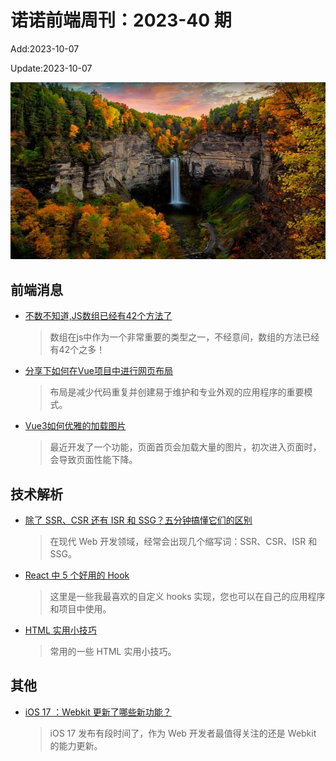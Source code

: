 <!--
 * @Description: weekly-40
 * @Author: zoeblow
 * @Email: zoeblow@gmail.com
 * @Date: 2023-01-01 20:20:40
 * @LastEditors: wangfuyuan
 * @LastEditTime: 2023-10-07 11:06:08
 * @FilePath: \nuofe-weekly1\2023\weekly-40.md
 -->

# 诺诺前端周刊：2023-40 期

Add:2023-10-07

Update:2023-10-07

![202340](../images/2023/202340.jpg)

## 前端消息

- [不数不知道,JS数组已经有42个方法了](https://juejin.cn/post/7283377140199915583)

  > 数组在js中作为一个非常重要的类型之一，不经意间，数组的方法已经有42个之多！

- [分享下如何在Vue项目中进行网页布局](https://mp.weixin.qq.com/s/EvQ6MW4tSrBd-FkD3uU2CA)

  > 布局是减少代码重复并创建易于维护和专业外观的应用程序的重要模式。

- [Vue3如何优雅的加载图片](https://mp.weixin.qq.com/s/gMAv4i9DXou517e1-BMXGA)

  > 最近开发了一个功能，页面首页会加载大量的图片，初次进入页面时，会导致页面性能下降。

## 技术解析

- [除了 SSR、CSR 还有 ISR 和 SSG？五分钟搞懂它们的区别](https://mp.weixin.qq.com/s/Mir_T11p2V4l4zEOz14azQ)

  > 在现代 Web 开发领域，经常会出现几个缩写词：SSR、CSR、ISR 和 SSG。

- [React 中 5 个好用的 Hook](https://juejin.cn/post/7223325932357795895)

  > 这里是一些我最喜欢的自定义 hooks 实现，您也可以在自己的应用程序和项目中使用。

- [HTML 实用小技巧](https://mp.weixin.qq.com/s/vNJvJGc4bOblNgQ-GNClcQ)

  > 常用的一些 HTML 实用小技巧。

## 其他

- [iOS 17 ：Webkit 更新了哪些新功能？](https://mp.weixin.qq.com/s/CfvQUqbRFwDW_oi2T8sqiA)

  > iOS 17 发布有段时间了，作为 Web 开发者最值得关注的还是 Webkit 的能力更新。
